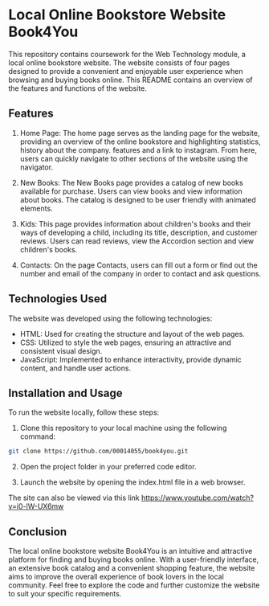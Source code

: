 # Local Online Bookstore Website Book4You
This repository contains coursework for the Web Technology module, a local online bookstore website. The website consists of four pages designed to provide a convenient and enjoyable user experience when browsing and buying books online. This README contains an overview of the features and functions of the website.

## Features
1. Home Page: The home page serves as the landing page for the website, providing an overview of the online bookstore and highlighting statistics, history about the company. features and a link to instagram. From here, users can quickly navigate to other sections of the website using the navigator.

2. New Books: The New Books page provides a catalog of new books available for purchase. Users can view books and view information about books. The catalog is designed to be user friendly with animated elements.

3. Kids: This page provides information about children's books and their ways of developing a child, including its title, description, and customer reviews. Users can read reviews, view the Accordion section and view children's books.

4. Contacts: On the page Contacts, users can fill out a form or find out the number and email of the company in order to contact and ask questions.

## Technologies Used
The website was developed using the following technologies:

- HTML: Used for creating the structure and layout of the web pages.
- CSS: Utilized to style the web pages, ensuring an attractive and consistent visual design.
- JavaScript: Implemented to enhance interactivity, provide dynamic content, and handle user actions.

## Installation and Usage
To run the website locally, follow these steps:

1. Clone this repository to your local machine using the following command:

```sh
git clone https://github.com/00014055/book4you.git
```
2. Open the project folder in your preferred code editor.

3. Launch the website by opening the index.html file in a web browser.

The site can also be viewed via this link https://www.youtube.com/watch?v=i0-lW-UX6mw

## Conclusion
The local online bookstore website Book4You is an intuitive and attractive platform for finding and buying books online. With a user-friendly interface, an extensive book catalog and a convenient shopping feature, the website aims to improve the overall experience of book lovers in the local community. Feel free to explore the code and further customize the website to suit your specific requirements.
